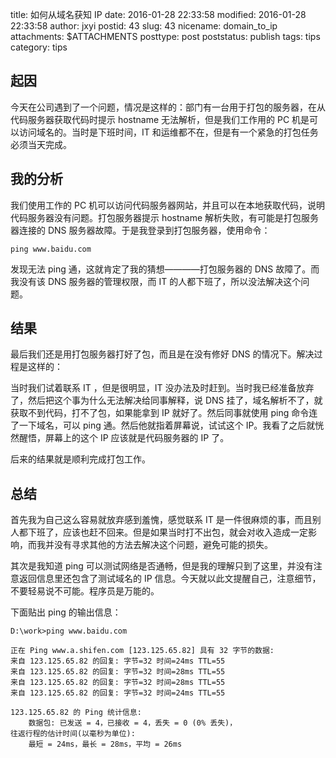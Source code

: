 title: 如何从域名获知 IP
date: 2016-01-28 22:33:58
modified: 2016-01-28 22:33:58
author: jxyi
postid: 43
slug: 43
nicename: domain_to_ip
attachments: $ATTACHMENTS
posttype: post
poststatus: publish
tags: tips
category: tips

## 起因

今天在公司遇到了一个问题，情况是这样的：部门有一台用于打包的服务器，在从代码服务器获取代码时提示 hostname 无法解析，但是我们工作用的 PC 机是可以访问域名的。当时是下班时间，IT 和运维都不在，但是有一个紧急的打包任务必须当天完成。

<!--more-->

## 我的分析

我们使用工作的 PC 机可以访问代码服务器网站，并且可以在本地获取代码，说明代码服务器没有问题。打包服务器提示 hostname 解析失败，有可能是打包服务器连接的 DNS 服务器故障。于是我登录到打包服务器，使用命令：

    ping www.baidu.com

发现无法 ping 通，这就肯定了我的猜想————打包服务器的 DNS 故障了。而我没有该 DNS 服务器的管理权限，而 IT 的人都下班了，所以没法解决这个问题。

## 结果

最后我们还是用打包服务器打好了包，而且是在没有修好 DNS 的情况下。解决过程是这样的：

当时我们试着联系 IT ，但是很明显，IT 没办法及时赶到。当时我已经准备放弃了，然后把这个事为什么无法解决给同事解释，说 DNS 挂了，域名解析不了，就获取不到代码，打不了包，如果能拿到 IP 就好了。然后同事就使用 ping 命令连了一下域名，可以 ping 通。然后他就指着屏幕说，试试这个 IP。我看了之后就恍然醒悟，屏幕上的这个 IP 应该就是代码服务器的 IP 了。

后来的结果就是顺利完成打包工作。

## 总结

首先我为自己这么容易就放弃感到羞愧，感觉联系 IT 是一件很麻烦的事，而且别人都下班了，应该也赶不回来。但是如果当时打不出包，就会对收入造成一定影响，而我并没有寻求其他的方法去解决这个问题，避免可能的损失。

其次是我知道 ping 可以测试网络是否通畅，但是我的理解只到了这里，并没有注意返回信息里还包含了测试域名的 IP 信息。今天就以此文提醒自己，注意细节，不要轻易说不可能。程序员是万能的。

下面贴出 ping 的输出信息：

    D:\work>ping www.baidu.com

    正在 Ping www.a.shifen.com [123.125.65.82] 具有 32 字节的数据:
    来自 123.125.65.82 的回复: 字节=32 时间=24ms TTL=55
    来自 123.125.65.82 的回复: 字节=32 时间=28ms TTL=55
    来自 123.125.65.82 的回复: 字节=32 时间=28ms TTL=55
    来自 123.125.65.82 的回复: 字节=32 时间=24ms TTL=55

    123.125.65.82 的 Ping 统计信息:
        数据包: 已发送 = 4，已接收 = 4，丢失 = 0 (0% 丢失)，
    往返行程的估计时间(以毫秒为单位):
        最短 = 24ms，最长 = 28ms，平均 = 26ms

